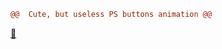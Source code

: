 ```diff
@@  Cute, but useless PS buttons animation @@
```
<a href="https://honeylemonicetea.github.io/webs_/psbuttons/">&#127752;</a>
